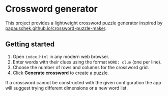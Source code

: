 # Crossword generator

This project provides a lightweight crossword puzzle generator inspired by
[papauschek.github.io/crossword-puzzle-maker](https://papauschek.github.io/crossword-puzzle-maker/).

## Getting started

1. Open `index.html` in any modern web browser.
2. Enter words with their clues using the format `WORD: clue` (one per line).
3. Choose the number of rows and columns for the crossword grid.
4. Click **Generate crossword** to create a puzzle.

If a crossword cannot be constructed with the given configuration the app will
suggest trying different dimensions or a new word list.
